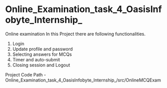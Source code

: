 # Online_Examination_task_4_OasisInfobyte_Internship_
Online examination
In this Project there are following functionalities.
1. Login 
2. Update profile and password 
3. Selecting answers for MCQs
4. Timer and auto-submit 
5. Closing session and Logout

Project Code Path -  Online_Examination_task_4_OasisInfobyte_Internship_/src/OnlineMCQExam


 

